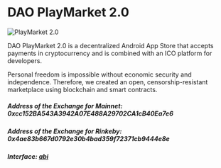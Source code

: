 
# DAO PlayMarket 2.0

![PlayMarket 2.0](https://github.com/CryptonStudio/PlayMarket-2.0-Contracts/blob/master/img/pm_logo.png)

DAO PlayMarket 2.0 is a decentralized Android App Store that accepts payments in cryptocurrency and is combined with an ICO platform for developers.


Personal freedom is impossible without economic security and independence. Therefore, we created an open, censorship-resistant marketplace using blockchain and smart contracts.

##### Address of the Exchange for Mainnet: 0xcc152BA543A3942A07E488A29702CA1cB40Ea7e6
##### Address of the Exchange for Rinkeby: 0x4ae83b667d0792e30b4bad359f72371cb9444e8e
##### Interface: [abi](https://github.com/CryptonStudio/PlayMarket-2.0-Contracts/blob/master/src/exchange/interface.json)

